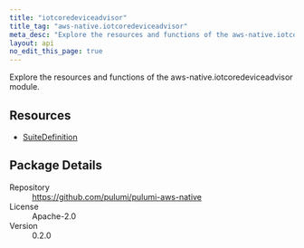 ```yaml
---
title: "iotcoredeviceadvisor"
title_tag: "aws-native.iotcoredeviceadvisor"
meta_desc: "Explore the resources and functions of the aws-native.iotcoredeviceadvisor module."
layout: api
no_edit_this_page: true
---
```


<!-- WARNING: this file was generated by Pulumi Docs Generator. -->
<!-- Do not edit by hand unless you're certain you know what you are doing! -->

Explore the resources and functions of the aws-native.iotcoredeviceadvisor module.

<h2 id="resources">Resources</h2>
<ul class="api">
    <li><a href="suitedefinition" title="SuiteDefinition"><span class="symbol resource"></span>SuiteDefinition</a></li>
</ul>

<h2 id="package-details">Package Details</h2>
<dl class="package-details">
	<dt>Repository</dt>
	<dd><a href="https://github.com/pulumi/pulumi-aws-native">https://github.com/pulumi/pulumi-aws-native</a></dd>
	<dt>License</dt>
	<dd>Apache-2.0</dd>
	<dt>Version</dt>
	<dd>0.2.0</dd>
</dl>

